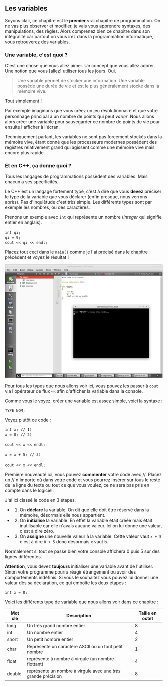 ## Les variables

Soyons clair, ce chapitre est le **premier** vrai chapitre de programmation. On
ne vas plus observer et modifier, je vais vous apprendre syntaxes, des
manipulations, des règles. Alors comprenez bien ce chapitre dans son intégralité
car partout où vous irez dans la programmation informatique, vous retrouverez
des variables.

### Une variable, c'est quoi ?

C'est une chose que vous allez aimer. Un concept que vous allez adorer. Une
notion que vous [allez] utiliser tous les jours. Oui.

> Une variable permet de stocker une information. Une variable possède une
> durée de vie et est le plus généralement stocké dans la mémoire vive.

Tout simplement !

Par exemple imaginons que vous créez un jeu révolutionnaire et que votre
personnage principal a un nombre de points qui peut *varier*. Nous allons alors
créer une variable pour sauvegarder ce nombre de points de vie pour ensuite
l'afficher à l'écran.

Techniquement parlant, les variables ne sont pas forcément stockés dans la
mémoire vive, étant donné que les processeurs modernes possèdent des registres
relativement grand qui agissent comme une mémoire vive mais encore plus rapide.

### Et en C++, ça donne quoi ?

Tous les langages de programmations possèdent des variables. Mais chacun a ses
spécificités.

Le C++ est un langage fortement typé, c'est à dire que vous **devez** préciser
le type de la variable que vous déclarer (enfin presque, nous verrons après).
Pas d'inquiètude c'est très simple. Les différents types sont par exemple les
nombres, ou des caractères.

Prenons un exemple avec ```int``` qui représente un nombre (*integer* qui
signifie entier en anglais).

    int qi;
    qi = 9;
    cout << qi << endl;
    
Placez tout ceci dans le ```main()``` comme je l'ai précisé dans le chapitre
précédent et voyez le résultat !

![](Screenshot_2015-07-21_17-42-09.png)

Pour tous les types que nous allons voir ici, vous pouvez les passer à ```cout```
via l'opérateur de flux ```<<``` afin d'afficher la variable dans la console.

Comme vous le voyez, créer une variable est assez simple, voici la syntaxe :
  
    TYPE NOM;

Voyez plutôt ce code :

    int x; // 1)
    x = 0; // 2)
    
    cout << x << endl;
    
    x = x + 5; // 3)
    
    cout << x << endl;
    
Première nouveauté ici, vous pouvez **commenter** votre code avec //. Placez un
// n'importe où dans votre code et vous pourrez insérer sur tous le reste de la
ligne du texte ou tout ce que vous voulez, ce ne sera pas pris en compte dans le
logiciel.

J'ai ici classé le code en 3 étapes.

+ 1) On **déclare** la variable. On dit que elle doit être réservé dans
la mémoire, désormais elle nous appartient.
+ 2) On **initialise** la variable. En effet la variable était créée mais était
inutilisable car elle n'avais aucune valeur. Ici on lui donne une valeur, 
c'est à dire zéro.
+ 3) On **assigne** une nouvelle valeur à la variable. Cette valeur vaut ```x + 5```
c'est à dire ```0 + 5``` donc désormais ```x``` vaut 5.

Normalement si tout se passe bien votre console affichera 0 puis 5 sur des lignes
différentes.

**Attention**, vous devez **toujours** initialiser une variable avant de
l'utiliser. Sinon votre programme pourra réagir étrangement ou avoir des
comportements indéfinis. Si vous le souhaitez vous pouvez lui donner une valeur
dès sa déclaration, ce qui emboîte les deux étapes :

    int x = 0;
    
Voici les différents type de variable que nous allons voir dans ce chapitre :

| Mot clé | Description | Taille en octet |
| -- | -- | -- |
| long | Un très grand nombre entier | 8 |
| int | Un nombre entier | 4 |
| short | Un petit nombre entier | 2 |
| char | Représente un caractère ASCII ou un tout petit nombre | 1 |
| float | représente à nombre à virgule (un nombre flottant) | 4 |
| double | représente un nombre à virgule avec une *très* grande précision | 8 |
